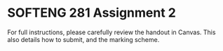 
# SOFTENG 281 Assignment 2

For full instructions, please carefully review the handout in Canvas. This also details how to submit, and the marking scheme.


